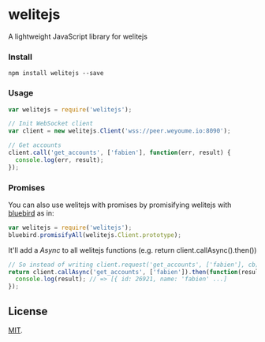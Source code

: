 # welitejs

A lightweight JavaScript library for welitejs

### Install
```
npm install welitejs --save
```

### Usage
```js
var welitejs = require('welitejs');

// Init WebSocket client
var client = new welitejs.Client('wss://peer.weyoume.io:8090');

// Get accounts
client.call('get_accounts', ['fabien'], function(err, result) {
  console.log(err, result);
});
```

### Promises

You can also use welitejs with promises by promisifying welitejs with
[bluebird](https://github.com/petkaantonov/bluebird) as in:

```js
var welitejs = require('welitejs');
bluebird.promisifyAll(welitejs.Client.prototype);
```

It'll add a *Async* to all welitejs functions (e.g. return client.callAsync().then())

```js
// So instead of writing client.request('get_accounts', ['fabien'], cb); you have to write:
return client.callAsync('get_accounts', ['fabien']).then(function(result) {
  console.log(result); // => [{ id: 26921, name: 'fabien' ...]
});
```

## License

[MIT](LICENSE).
